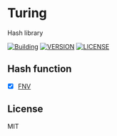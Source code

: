 Turing
====

Hash library

[![Building](https://img.shields.io/github/workflow/status/luncj/turing/Rust?style=flat-square)](https://github.com/luncj/turing/actions)
[![VERSION](https://img.shields.io/crates/v/turing?style=flat-square)](https://crates.io/crates/turing)
[![LICENSE](https://img.shields.io/github/license/luncj/turing.svg?style=flat-square)](https://github.com/luncj/turing/blob/master/LICENSE)

## Hash function

- [x] [FNV](https://en.wikipedia.org/wiki/Fowler%E2%80%93Noll%E2%80%93Vo_hash_function)

## License
MIT
